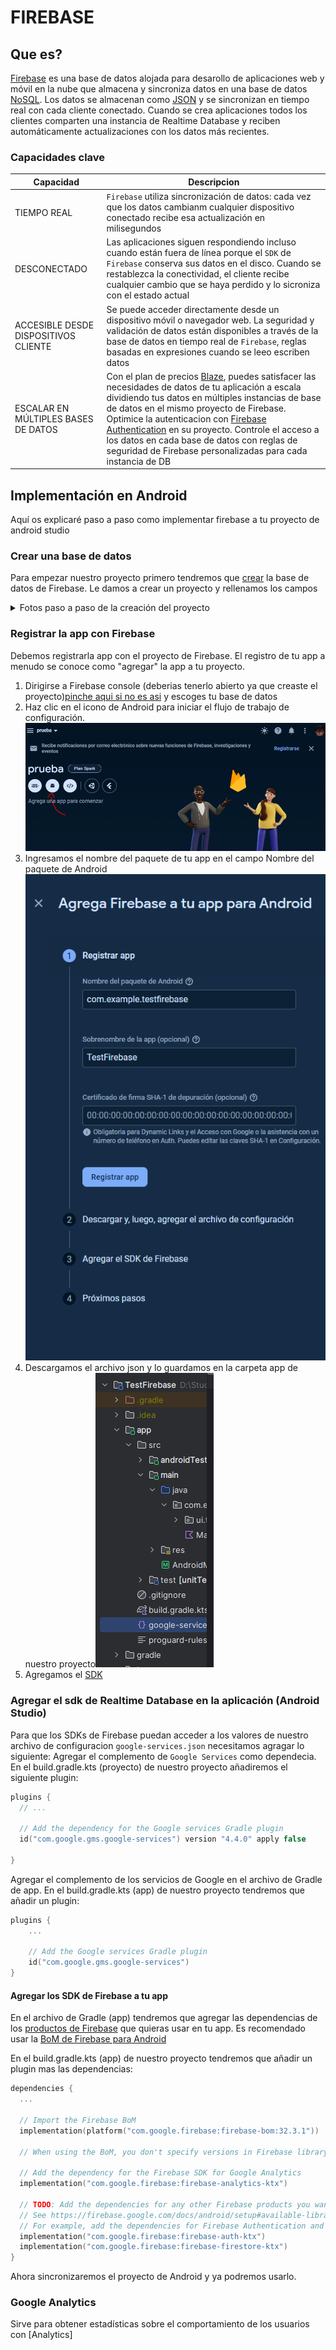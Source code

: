 # FIREBASE
## Que es?
[Firebase](https://firebase.google.com/docs/database?hl=es****) es una base de datos alojada para desarollo de aplicaciones web y móvil en la nube que almacena y sincroniza datos en una base de datos [NoSQL](https://aws.amazon.com/es/nosql/).
Los datos se almacenan como [JSON](https://www.ibm.com/docs/es/baw/20.x?topic=formats-javascript-object-notation-json-format) y se sincronizan en tiempo real con cada cliente conectado.
Cuando se crea aplicaciones todos los clientes comparten una instancia de Realtime Database y reciben automáticamente actualizaciones con los datos más recientes.

### Capacidades clave
| Capacidad                            | Descripcion                                                                                                                                                                                                                                                                                                                                                                                                                                                                                                                 |
|--------------------------------------|-----------------------------------------------------------------------------------------------------------------------------------------------------------------------------------------------------------------------------------------------------------------------------------------------------------------------------------------------------------------------------------------------------------------------------------------------------------------------------------------------------------------------------|
| TIEMPO REAL                          | `Firebase` utiliza sincronización de datos: cada vez que los datos cambianm cualquier dispositivo conectado recibe esa actualización en milisegundos                                                                                                                                                                                                                                                                                                                                                                        |
| DESCONECTADO                         | Las aplicaciones siguen respondiendo incluso cuando están fuera de línea porque el `SDK` de `Firebase`  conserva sus datos en el disco. Cuando se restablezca la conectividad, el cliente recibe cualquier cambio que se haya perdido y lo sicroniza con el estado actual                                                                                                                                                                                                                                                   |
| ACCESIBLE DESDE DISPOSITIVOS CLIENTE | Se puede acceder directamente desde un dispositivo móvil o navegador web. La seguridad y validación de datos están disponibles a través de la base de datos en tiempo real de `Firebase`, reglas basadas en expresiones cuando se leeo escriben datos                                                                                                                                                                                                                                                                       |
| ESCALAR EN MÚLTIPLES BASES DE DATOS  | Con el plan de precios [Blaze](https://firebase.google.com/pricing?hl=es-419#blaze-calculator), puedes satisfacer las necesidades de datos de tu aplicación a escala dividiendo tus datos en múltiples instancias de base de datos en el mismo proyecto de Firebase. Optimice la autenticacion con [Firebase Authentication](https://firebase.google.com/docs/auth?hl=es) en su proyecto. Controle el acceso a los datos en cada base de datos con reglas de seguridad de Firebase personalizadas para cada instancia de DB |


## Implementación en Android
Aquí os explicaré paso a paso como implementar firebase a tu proyecto de android studio

### Crear una base de datos
Para empezar nuestro proyecto primero tendremos que [crear](https://console.firebase.google.com/project/_/database?hl=es&_gl=1*12n5qi0*_ga*MTY1MjI5MDU5OS4xNzA3MjU3NTQ0*_ga_CW55HF8NVT*MTcwNzI5MjUwNy4yLjEuMTcwNzI5NDQyOS41Ny4wLjA.) la base de datos de Firebase.
Le damos a crear un proyecto y rellenamos los campos

<details>
    <summary>Fotos paso a paso de la creación del proyecto</summary>
    <p>
        Primero tendremos que poner el nombre de nuestro proyecto y aceptar las condiciones de Firebase
        <img src="imagenes/Proyecto1.png"/>
        Despues tendremos que habilitar Google Analytics para el proyecto.
        Si hemos aceptado Google Analytics tendremos que configurar esto mismo:
        <img src="imagenes/Proyecto2.png"/>
    </p>
</details>

### Registrar la app con Firebase
Debemos registrarla app con el proyecto de Firebase. El registro de tu app a menudo se conoce como "agregar" la app a tu proyecto.
1. Dirigirse a Firebase console (deberias tenerlo abierto ya que creaste el proyecto)[pinche aqui si no es asi](https://console.firebase.google.com/?hl=es-419&_gl=1*1rvx8u4*_ga*MTY1MjI5MDU5OS4xNzA3MjU3NTQ0*_ga_CW55HF8NVT*MTcwNzI5MjUwNy4yLjEuMTcwNzI5Njc1MC4xOS4wLjA.) y escoges tu base de datos
2. Haz clic en el icono de Android para iniciar el flujo de trabajo de configuración.![](imagenes/Add1.png)
3. Ingresamos el nombre del paquete de tu app en el campo Nombre del paquete de Android![](imagenes/Add2.png)
4. Descargamos el archivo json y lo guardamos en la carpeta app de nuestro proyecto![](imagenes/Add3.png)
5. Agregamos el [SDK](#agregar-el-sdk-de-realtime-database-en-la-aplicación-android-studio)

### Agregar el sdk de Realtime Database en la aplicación (Android Studio)
Para que los SDKs de Firebase puedan acceder a los valores de nuestro archivo de configuracion `google-services.json` necesitamos agragar lo siguiente:
Agregar el complemento de `Google Services` como dependecia. En el build.gradle.kts (proyecto) de nuestro proyecto añadiremos el siguiente plugin:
```kotlin
plugins {
  // ...

  // Add the dependency for the Google services Gradle plugin
  id("com.google.gms.google-services") version "4.4.0" apply false

}
```

Agregar el complemento de los servicios de Google en el archivo de Gradle de app. En el build.gradle.kts (app) de nuestro proyecto tendremos que añadir un plugin:
```kotlin
plugins {
    ...
  
    // Add the Google services Gradle plugin
    id("com.google.gms.google-services")
}
```

#### Agregar los SDK de Firebase a tu app
En el archivo de Gradle (app) tendremos que agregar las dependencias de los [productos de Firebase](https://firebase.google.com/docs/android/setup?hl=es-419#available-libraries) que quieras usar en tu app. Es recomendado usar la [BoM de Firebase para Android](https://firebase.google.com/docs/android/learn-more?hl=es-419#bom)

En el build.gradle.kts (app) de nuestro proyecto tendremos que añadir un plugin mas las dependencias:
```kotlin
dependencies {
  ...

  // Import the Firebase BoM
  implementation(platform("com.google.firebase:firebase-bom:32.3.1"))

  // When using the BoM, you don't specify versions in Firebase library dependencies

  // Add the dependency for the Firebase SDK for Google Analytics
  implementation("com.google.firebase:firebase-analytics-ktx")

  // TODO: Add the dependencies for any other Firebase products you want to use
  // See https://firebase.google.com/docs/android/setup#available-libraries
  // For example, add the dependencies for Firebase Authentication and Cloud Firestore
  implementation("com.google.firebase:firebase-auth-ktx")
  implementation("com.google.firebase:firebase-firestore-ktx")
}

```
Ahora sincronizaremos el proyecto de Android y ya podremos usarlo.

### Google Analytics
Sirve para obtener estadísticas sobre el comportamiento de los usuarios con [Analytics] 